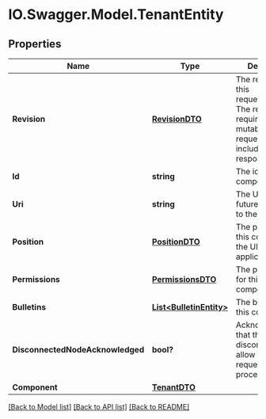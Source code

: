 # IO.Swagger.Model.TenantEntity
## Properties

Name | Type | Description | Notes
------------ | ------------- | ------------- | -------------
**Revision** | [**RevisionDTO**](RevisionDTO.md) | The revision for this request/response. The revision is required for any mutable flow requests and is included in all responses. | [optional] 
**Id** | **string** | The id of the component. | [optional] 
**Uri** | **string** | The URI for futures requests to the component. | [optional] 
**Position** | [**PositionDTO**](PositionDTO.md) | The position of this component in the UI if applicable. | [optional] 
**Permissions** | [**PermissionsDTO**](PermissionsDTO.md) | The permissions for this component. | [optional] 
**Bulletins** | [**List&lt;BulletinEntity&gt;**](BulletinEntity.md) | The bulletins for this component. | [optional] 
**DisconnectedNodeAcknowledged** | **bool?** | Acknowledges that this node is disconnected to allow for mutable requests to proceed. | [optional] 
**Component** | [**TenantDTO**](TenantDTO.md) |  | [optional] 

[[Back to Model list]](../README.md#documentation-for-models) [[Back to API list]](../README.md#documentation-for-api-endpoints) [[Back to README]](../README.md)

